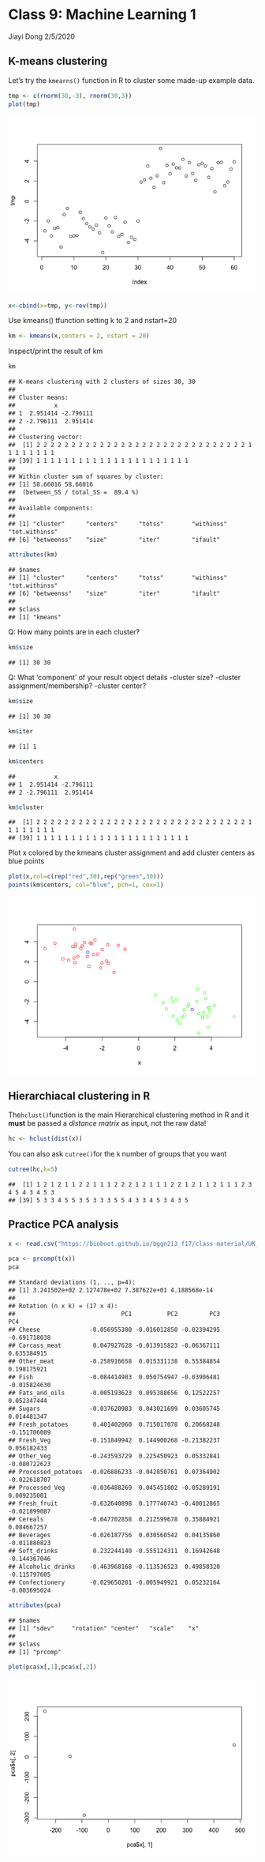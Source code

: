 Class 9: Machine Learning 1
================
Jiayi Dong
2/5/2020

## K-means clustering

Let’s try the `kmearns()` function in R to cluster some made-up example
data.

``` r
tmp <- c(rnorm(30,-3), rnorm(30,3))
plot(tmp)
```

![](class09_files/figure-gfm/unnamed-chunk-1-1.png)<!-- -->

``` r
x<-cbind(x=tmp, y<-rev(tmp))
```

Use kmeans() tfunction setting k to 2 and nstart=20

``` r
km <- kmeans(x,centers = 2, nstart = 20)
```

Inspect/print the result of km

``` r
km
```

    ## K-means clustering with 2 clusters of sizes 30, 30
    ## 
    ## Cluster means:
    ##           x          
    ## 1  2.951414 -2.796111
    ## 2 -2.796111  2.951414
    ## 
    ## Clustering vector:
    ##  [1] 2 2 2 2 2 2 2 2 2 2 2 2 2 2 2 2 2 2 2 2 2 2 2 2 2 2 2 2 2 2 1 1 1 1 1 1 1 1
    ## [39] 1 1 1 1 1 1 1 1 1 1 1 1 1 1 1 1 1 1 1 1 1 1
    ## 
    ## Within cluster sum of squares by cluster:
    ## [1] 58.66016 58.66016
    ##  (between_SS / total_SS =  89.4 %)
    ## 
    ## Available components:
    ## 
    ## [1] "cluster"      "centers"      "totss"        "withinss"     "tot.withinss"
    ## [6] "betweenss"    "size"         "iter"         "ifault"

``` r
attributes(km)
```

    ## $names
    ## [1] "cluster"      "centers"      "totss"        "withinss"     "tot.withinss"
    ## [6] "betweenss"    "size"         "iter"         "ifault"      
    ## 
    ## $class
    ## [1] "kmeans"

Q: How many points are in each cluster?

``` r
km$size
```

    ## [1] 30 30

Q: What ‘component’ of your result object details -cluster size?
-cluster assignment/membership? -cluster center?

``` r
km$size
```

    ## [1] 30 30

``` r
km$iter
```

    ## [1] 1

``` r
km$centers
```

    ##           x          
    ## 1  2.951414 -2.796111
    ## 2 -2.796111  2.951414

``` r
km$cluster
```

    ##  [1] 2 2 2 2 2 2 2 2 2 2 2 2 2 2 2 2 2 2 2 2 2 2 2 2 2 2 2 2 2 2 1 1 1 1 1 1 1 1
    ## [39] 1 1 1 1 1 1 1 1 1 1 1 1 1 1 1 1 1 1 1 1 1 1

Plot x colored by the kmeans cluster assignment and add cluster centers
as blue points

``` r
plot(x,col=c(rep("red",30),rep("green",30)))
points(km$centers, col="blue", pch=1, cex=1)
```

![](class09_files/figure-gfm/unnamed-chunk-7-1.png)<!-- -->

## Hierarchiacal clustering in R

The`hclust()`function is the main Hierarchical clustering method in R
and it **must** be passed a *distance matrix* as input, not the raw
data\!

``` r
hc <- hclust(dist(x))
```

You can also ask `cutree()`for the `k` number of groups that you
    want

``` r
cutree(hc,k=5)
```

    ##  [1] 1 2 1 2 1 1 2 2 1 1 1 2 2 2 1 2 1 1 1 2 2 1 2 1 1 2 1 1 1 2 3 4 5 4 3 4 5 3
    ## [39] 5 3 3 4 5 5 3 5 3 3 3 5 5 4 3 3 4 5 3 4 3 5

## Practice PCA analysis

``` r
x <- read.csv("https://bioboot.github.io/bggn213_f17/class-material/UK_foods.csv",row.names = 1)
```

``` r
pca <- prcomp(t(x))
pca
```

    ## Standard deviations (1, .., p=4):
    ## [1] 3.241502e+02 2.127478e+02 7.387622e+01 4.188568e-14
    ## 
    ## Rotation (n x k) = (17 x 4):
    ##                              PC1          PC2         PC3          PC4
    ## Cheese              -0.056955380 -0.016012850 -0.02394295 -0.691718038
    ## Carcass_meat         0.047927628 -0.013915823 -0.06367111  0.635384915
    ## Other_meat          -0.258916658  0.015331138  0.55384854  0.198175921
    ## Fish                -0.084414983  0.050754947 -0.03906481 -0.015824630
    ## Fats_and_oils       -0.005193623  0.095388656  0.12522257  0.052347444
    ## Sugars              -0.037620983  0.043021699  0.03605745  0.014481347
    ## Fresh_potatoes       0.401402060  0.715017078  0.20668248 -0.151706089
    ## Fresh_Veg           -0.151849942  0.144900268 -0.21382237  0.056182433
    ## Other_Veg           -0.243593729  0.225450923  0.05332841 -0.080722623
    ## Processed_potatoes  -0.026886233 -0.042850761  0.07364902 -0.022618707
    ## Processed_Veg       -0.036488269  0.045451802 -0.05289191  0.009235001
    ## Fresh_fruit         -0.632640898  0.177740743 -0.40012865 -0.021899087
    ## Cereals             -0.047702858  0.212599678  0.35884921  0.084667257
    ## Beverages           -0.026187756  0.030560542  0.04135860 -0.011880823
    ## Soft_drinks          0.232244140 -0.555124311  0.16942648 -0.144367046
    ## Alcoholic_drinks    -0.463968168 -0.113536523  0.49858320 -0.115797605
    ## Confectionery       -0.029650201 -0.005949921  0.05232164 -0.003695024

``` r
attributes(pca)
```

    ## $names
    ## [1] "sdev"     "rotation" "center"   "scale"    "x"       
    ## 
    ## $class
    ## [1] "prcomp"

``` r
plot(pca$x[,1],pca$x[,2])
```

![](class09_files/figure-gfm/unnamed-chunk-12-1.png)<!-- -->
